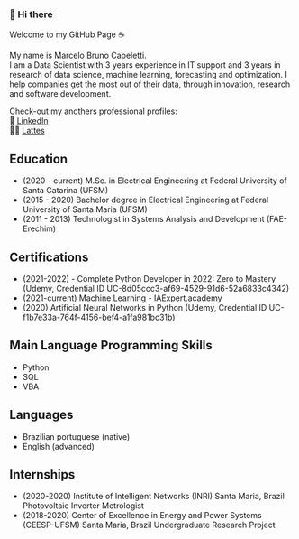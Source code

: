### 👋 Hi there 

Welcome to my GitHub Page ☕
<!--
**MarceloCapeletti/MarceloCapeletti** is a ✨ _special_ ✨ repository because its `README.md` (this file) appears on your GitHub profile.

Here are some ideas to get you started:

- 🔭 I’m currently working on ...
- 🌱 I’m currently learning ...
- 👯 I’m looking to collaborate on ...
- 🤔 I’m looking for help with ...
- 💬 Ask me about ...
- 📫 How to reach me: ...
- 😄 Pronouns: ...
- ⚡ Fun fact: ...
-->

My name is Marcelo Bruno Capeletti.  
I am a Data Scientist with 3 years experience in IT support and 3 years in research of data science, machine learning, forecasting and optimization. I help companies get the most out of their data, through innovation, research and software development.


Check-out my anothers professional profiles:  
💼 [LinkedIn](https://www.linkedin.com/in/marcelo-capeletti/)  
👨‍🎓 [Lattes](http://lattes.cnpq.br/1922799731958383)

## Education

- (2020 - current) M.Sc. in Electrical Engineering at Federal University of Santa Catarina (UFSM)
- (2015 - 2020) Bachelor degree in Electrical Engineering at Federal University of Santa Maria (UFSM)
- (2011 - 2013) Technologist in Systems Analysis and Development (FAE-Erechim)

## Certifications
- (2021-2022) -  Complete Python Developer in 2022: Zero to Mastery (Udemy, Credential ID UC-8d05ccc3-af69-4529-91d6-52a6833c4342)
- (2021-current) Machine Learning - IAExpert.academy  
- (2020) Artificial Neural Networks in Python (Udemy, Credential ID UC-f1b7e33a-764f-4156-bef4-a1fa981bc31b)

## Main Language Programming Skills

- Python
- SQL
- VBA

## Languages

- Brazilian portuguese (native)
- English (advanced)

## Internships 

- (2020-2020) Institute of Intelligent Networks (INRI) Santa Maria, Brazil 
Photovoltaic Inverter Metrologist
- (2018-2020) Center of Excellence in Energy and Power Systems (CEESP-UFSM) Santa Maria, Brazil 
Undergraduate Research Project
